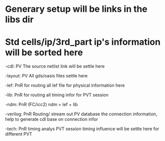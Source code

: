 # Generary setup will be links in the libs dir
# Std cells/ip/3rd_part ip's information will be sorted here

-cdl: PV
    The source netlist link will be settle here
    
-layout: PV
    All gds/oasis files settle here

-lef: PnR for routing
    all lef file for physical information here

-lib: PnR for routing
    all timing infor for PVT session

-ndm: PnR (FC/icc2)
    ndm = lef + lib

-verilog: PnR Routing/ stream out PV database
    the connection information, help to generate cdl base on connection infor

-tech: PnR timing analys
    PVT session
    timing influence will be settle here for different PVT


